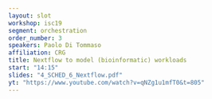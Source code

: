 ```yaml
---
layout: slot
workshop: isc19
segment: orchestration
order_number: 3
speakers: Paolo Di Tommaso
affiliation: CRG
title: Nextflow to model (bioinformatic) workloads
start: "14:15"
slides: "4_SCHED_6_Nextflow.pdf"
yt: "https://www.youtube.com/watch?v=qNZg1u1mfT0&t=805"
---
```


